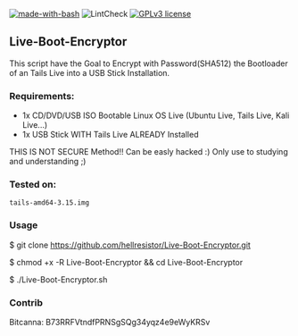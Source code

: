 [![made-with-bash](https://img.shields.io/badge/Made%20with-Bash-1f425f.svg)](https://www.gnu.org/software/bash/)
![LintCheck](https://github.com/hellresistor/Live-Boot-Encryptor/workflows/LintCheck/badge.svg?branch=master)
[![GPLv3 license](https://img.shields.io/badge/License-GPLv3-blue.svg)](http://perso.crans.org/besson/LICENSE.html)

## Live-Boot-Encryptor

This script have the Goal to Encrypt with Password(SHA512) the Bootloader of an Tails Live into a USB Stick Installation.

### Requirements:
 - 1x CD/DVD/USB ISO Bootable Linux OS Live (Ubuntu Live, Tails Live, Kali Live...)
 - 1x USB Stick WITH Tails Live ALREADY Installed

THIS IS NOT SECURE Method!! Can be easly hacked :) 
Only use to studying and understanding ;)

### Tested on:
    tails-amd64-3.15.img
 
### Usage
 $ git clone https://github.com/hellresistor/Live-Boot-Encryptor.git 
 
 $ chmod +x -R Live-Boot-Encryptor && cd Live-Boot-Encryptor 
 
 $ ./Live-Boot-Encryptor.sh

### Contrib
Bitcanna: B73RRFVtndfPRNSgSQg34yqz4e9eWyKRSv
